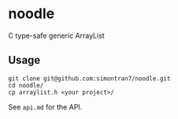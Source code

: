 # noodle

C type-safe generic ArrayList

## Usage

```shell
git clone git@github.com:simontran7/noodle.git
cd noodle/
cp arraylist.h <your project>/
```

See `api.md` for the API.
